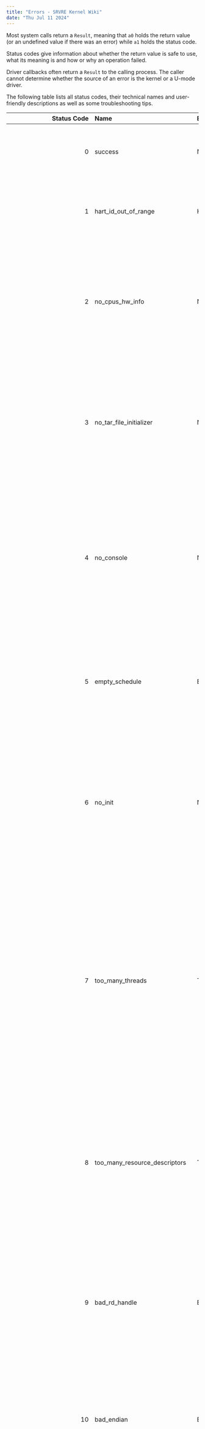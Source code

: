 ```yaml
---
title: "Errors - SRVRE Kernel Wiki"
date: "Thu Jul 11 2024"
---
```


Most system calls return a `Result`, meaning that `a0`
holds the return value (or an undefined value if there was an error)
while `a1` holds the status code.

Status codes give information about whether the return value
is safe to use, what its meaning is and how or why an operation failed.

Driver callbacks often return a `Result` to the calling process.
The caller cannot determine whether the source of an error
is the kernel or a U-mode driver.

The following table lists all status codes, their technical names
and user-friendly descriptions as well as some troubleshooting tips.

| Status Code | Name                             | Error Variant                 | Description |
| ----------: | :------------------------------- | :---------------------------- | :---------- |
|           0 | success                          | N/A                           | The operation completed successfully, see its documentation for return value semantics. |
|           1 | hart_id_out_of_range             | HartIdOutOfRange              | A hart started with an ID that doesn't fit in an unsigned 16-bit integer. This most likely is a kernel or firmware bug. |
|           2 | no_cpus_hw_info                  | NoCpusHwInfo                  | The embedded hardware information file does not contain CPU information. Verify that you are building for a valid platform with the correct `.hwi` file and that it is not corrupted. All platforms should have this device. |
|           3 | no_tar_file_initializer          | NoTarFileInitializer          | The kernel is unable to open a [userinit](/md/srvre/kernel/wiki/userinit.md) member file because the `open` callback did not receive the initializer (file (meta)data) configured when providing the [VFS resource](/md/srvre/kernel/wiki/vfs.md#resources). This error should never occur and indicates a kernel bug. |
|           4 | no_console                       | NoConsole                     | The kernel is unable to write to the debug console because it failed to locate one. This error only applies to the `/io/debug` resource and should not occur if the kernel has booted far enough to start a process unless there is a firmware issue or limitation. |
|           5 | empty_schedule                   | EmptySchedule                 | No processes are scheduled. Since the only option for recovery is a U-mode reboot the kernel panics to notify the user of the incident. This error occurs if all processes are terminated. |
|           6 | no_init                          | NoInit                        | The [userinit](/md/srvre/kernel/wiki/userinit.md) does not contain an `init` file in its *root directory*. Therefore the kernel is unable to locate the init system and cannot continue, resulting in a panic. Follow the [instructions](https://git.himbeerserver.de/srvre/kernel.git/about/#create-a-userinit) *precisely* to create a [userinit](/md/srvre/kernel/wiki/userinit.md) that does contain an init system at the correct path.
|           7 | too_many_threads                 | TooManyThreads                | A process has reached its maximum number of threads and cannot be extended by a new one. This can happen to processes trying to create a new thread within themselves, but it can also be the result of calling into a driver that has reached this limit. This shouldn't be a problem in the real world since thread IDs are of type `usize` which yields a limit of 2⁶⁴ threads per process. |
|           8 | too_many_resource_descriptors    | TooManyResourceDescriptors    | The calling process has reached its maximum number of resource descriptor handles (2⁶⁴ - 1) and cannot open more resources. This shouldn't be a problem in the real world and can be solved by closing handles that are no longer needed. |
|           9 | bad_rd_handle                    | BadRdHandle                   | The resource descriptor handle is invalid, meaning that it doesn't refer to an open resource. This can happen if errors aren't handled (correctly) or when trying to use the return value of a [hook resource](/md/srvre/kernel/wiki/vfs.md#hook). This error hints at a bug in the caller. |
|          10 | bad_endian                       | BadEndian                     | The binary uses a byte order other than the native endianness of the architecture (little endian for riscv64) and cannot be executed. Recompile it for little endian if possible. |
|          11 | bad_arch                         | BadArch                       | The binary was compiled for an unsupported architecture (anything other than RISC-V) and cannot be executed. Recompile it for RISC-V if possible. |
|          12 | bad_bit_len                      | BadBitLen                     | The binary was compiled for a bit length other than 64-bit and cannot be executed. Recompile it for 64-bit if possible. |
|          13 | not_static_exe                   | NotStaticExe                  | The binary is not a statically linked executable and cannot be executed. Link statically if possible. |
|          14 | size_mismatch                    | SizeMismatch                  | *Cannot occur and will be removed.* |
|          15 | mem_overrun                      | MemOverrun                    | The `filesz` or `memsz` field of an ELF Program Header exceeds the file size or the allocated memory size. The binary is likely malicious. |
|          16 | branch_perms                     | BranchPerms                   | The binary wants certain memory regions to be loaded without any permission bits set. Since RISC-V treats such entries as page table branches this is forbidden and the binary cannot be executed. This shouldn't happen unless you are manually controlling the linking procedure with a linker script that is flawed. |
|          17 | zero_size                        | ZeroSize                      | The page allocator was invoked with an allocation size of 0. This can currently only be caused by kernel bugs, but processes will gain the ability to allocate heap memory in the future. |
|          18 | out_of_memory                    | OutOfMemory                   | The kernel is out of memory and cannot fulfill the allocation request. In-kernel allocations may be hidden from the affected process. Free up memory (e.g. by terminating processes) or upgrade your hardware to fix this. |
|          19 | out_of_range                     | OutOfRange                    | *Cannot occur and will be removed.* |
|          20 | double_free                      | DoubleFree                    | *Cannot occur and will be removed.* |
|          21 | already_taken                    | AlreadyTaken                  | A memory page is already marked as taken and cannot be claimed by another call. This error indicates a bug in the page allocator. |
|          22 | not_a_leaf                       | NotALeaf                      | An attempt was made to map a memory page with the permissions of a page table branch (no permission bits set). This is similar to the `branch_perms` error but isn't caught early. *These errors will be merged in the future.* |
|          23 | no_plic                          | NoPlic                        | *Cannot occur and will be removed.* |
|          24 | plic_incompatible                | PlicIncompatible              | *Cannot occur and will be removed.* |
|          25 | no_plic_reg                      | NoPlicReg                     | *Cannot occur and will be removed.* |
|          26 | interrupt_out_of_range           | InterruptOutOfRange           | An attempt to configure or complete an external interrupt with ID 0 was made. This hints at a kernel or driver bug. |
|          27 | context_out_of_range             | ContextOutOfRange             | An attempt to interact with an external interrupt context with an ID greater than or equal to 15872 was made. This hints at a kernel or driver bug. |
|          28 | unimplemented                    | Unimplemented                 | The requested feature is unimplemented in this version and cannot be used. This hints at a bug or version mismatch in the affected program. *Currently cannot occur.* |
|          29 | unknown_syscall                  | UnknownSyscall                | A [system call](/md/srvre/kernel/wiki/syscalls.md) with the specified number does not exist. This is a bug or version mismatch in the affected program or the library it uses to issue system calls. |
|          30 | no_pci_controller                | NoPciController               | There is no PCI(e) controller on the current platform according to the embedded hardware information file. *This error is likely going to be replaced with an optional in the future.* |
|          31 | sbi_failed                       | Failed                        | The SBI (firmware) returned with a general failure status. |
|          32 | sbi_not_supported                | NotSupported                  | The SBI (firmware) doesn't support the requested feature. This shouln't occur in U-mode programs. Try updating the SBI. |
|          33 | sbi_invalid_param                | InvalidParam                  | The SBI (firmware) got invalid parameters. This is a kernel bug. |
|          34 | sbi_denied                       | Denied                        | The kernel was denied from performing an SBI (firmware) operation. This most likely is a kernel bug. |
|          35 | sbi_invalid_addr                 | InvalidAddr                   | An invalid memory address was passed to the SBI (firmware). Keep in mind that paging is never active in M-mode so any translations *must* be performed by the kernel beforehand. This most likely is a kernel bug but may sometimes be the result of an unchecked access to user memory by the firmware (which is also a kernel bug). |
|          36 | sbi_already_avail                | AlreadyAvail                  | The SBI (firmware) returned because something is already available. This most likely is a kernel bug. |
|          37 | sbi_already_started              | AlreadyStarted                | The SBI (firmware) reported that something (e.g. a hart) is already started. This most likely is a kernel bug. |
|          38 | sbi_already_stopped              | AlreadyStopped                | The SBI (firmware) reported that something (e.g. a hart) is already stopped. This most likely is a kernel bug. |
|          39 | sbi_no_shared_memory             | NoSharedMem                   | Shared memory is not available, preventing the SBI (firmware) from performing an operation. |
|          40 | sbi_unknown                      | Unknown                       | The SBI (firmware) returned with an unknown status. This may be an implementation-specific error. |
|          41 | hwi_missing_kind                 | MissingKind                   | The device kind (first column) of a hardware information (text format) device is missing. This error can only be raised by the `hwi` tool because the kernel doesn't process the text format. |
|          42 | hwi_missing_reg_addr             | MissingRegAddr                | The MMIO base address (second column) of a hardware information (text format) device is missing. This error can only be raised by the `hwi` tool because the kernel doesn't process the text format. |
|          43 | hwi_missing_reg_len              | MissingRegLen                 | The MMIO region size (third column) of a hardware information (text format) device is missing. This error can only be raised by the `hwi` tool because the kernel doesn't process the text format. |
|          44 | hwi_unknown_dev_kind             | UnknownDevKind                | The device kind (first column) of a hardware information (text format) device is invalid. This error can only be raised by the `hwi` tool because the kernel doesn't process the text format. See the [hardware information documentation](/md/srvre/kernel/wiki/hwi.md) for details. |
|          45 | not_found                        | NotFound                      | The resource at the specified path could not be found. In most cases the underlying issue originates in U-mode. |
|          46 | relative_path_not_allowed        | RelativePathNotAllowed        | A relative path was passed to an operation that cannot process it. *The concept of relative paths and working directories may be introduced in the future, but this needs further planning.* |
|          47 | not_a_directory                  | NotADirectory                 | An attempt was made to access a non-directory resource as a directory. Directory hooks count as directories for this error description. |
|          48 | no_absolute_containing_directory | NoAbsoluteContainingDirectory | A relative or root path was passed to an operation that requires an absolute path where the last component is contained within a directory (or directory hook). Try canonicalizing the path manually before passing it to the kernel. |
|          49 | too_many_references              | TooManyReferences             | An inode has reached the maximum number of resource descriptors referencing it (2⁶⁴) and cannot be opened anymore. Close existing resource descriptors to it to fix this. This shouldn't be a problem in the real world. |
|          50 | read_not_supported               | ReadNotSupported              | The resource pointed to by a resource descriptor handle does not support reading despite read access being permitted for the calling process. This is likely an issue with the affected program (specifically its error handling) or a version mismatch between it and the driver/kernel. |
|          51 | write_not_supported              | WriteNotSupported             | The resource pointed to by a resource descriptor handle does not support writing despite write access being permitted for the calling process. This is likely an issue with the affected program (specifically its error handling) or a version mismatch between it and the driver/kernel. |
|          52 | in_use                           | InUse                         | An inode cannot be modified or removed because it is currently referenced by at least one resource descriptor. Close all resource descriptors to it and try again. |
| 2⁶⁴ - 1 = 18446744073709551615 | unknown                 | Unknown                       | An error that isn't listed above occured (e.g. a Zig standard library error). |

[Return to Wiki Main Page](/md/srvre/kernel/wiki.md)

[Return to Index Page](/md/index.md)
